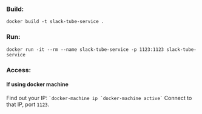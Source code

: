 ### Build:
```docker build -t slack-tube-service .```

### Run:
```docker run -it --rm --name slack-tube-service -p 1123:1123 slack-tube-service```

### Access:
#### If using docker machine
Find out your IP: ``` `docker-machine ip `docker-machine active` ```
Connect to that IP, port ```1123```.
